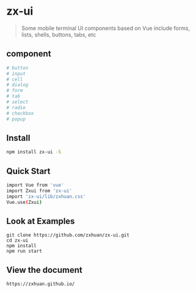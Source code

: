 # zx-ui

> Some mobile terminal UI components based on Vue include forms, lists, shells, buttons, tabs, etc

## component

``` bash
# button
# input
# cell
# dialog
# form 
# tab
# select
# radio
# checkbox
# popup

```
## Install
``` bash
npm install zx-ui -S
```
## Quick Start
``` bash
import Vue from 'vue'
import Zxui from 'zx-ui'
import 'zx-ui/lib/zxhuan.css' 
Vue.use(Zxui)
```
## Look at Examples
```
git clone https://github.com/zxhuan/zx-ui.git
cd zx-ui
npm install
npm run start
```
## View the document
```
https://zxhuan.github.io/
```



